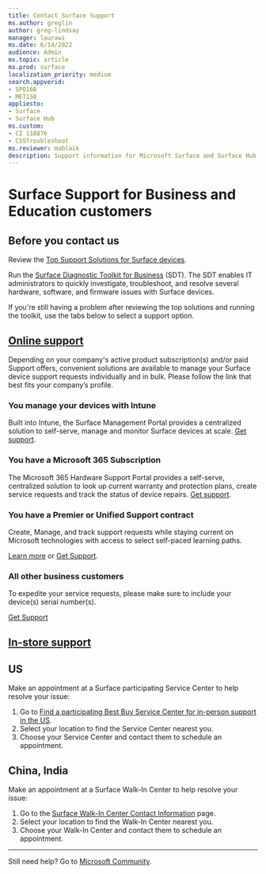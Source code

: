 ```yaml
---
title: Contact Surface Support
ms.author: greglin
author: greg-lindsay
manager: laurawi
ms.date: 6/14/2022
audience: Admin
ms.topic: article
ms.prod: surface
localization_priority: medium
search.appverid:
- SPO160
- MET150
appliesto:
- Surface
- Surface Hub
ms.custom: 
- CI 118876
- CSSTroubleshoot 
ms.reviewer: mablaik
description: Support information for Microsoft Surface and Surface Hub products.
---
```


# Surface Support for Business and Education customers

## Before you contact us  

Review the [Top Support Solutions for Surface devices](/surface/support-solutions-surface).

Run the [Surface Diagnostic Toolkit for Business](surface-diagnostic-toolkit-business.md) (SDT). The SDT enables IT administrators to quickly investigate, troubleshoot, and resolve several hardware, software, and firmware issues with Surface devices.

If you're still having a problem after reviewing the top solutions and running the toolkit, use the tabs below to select a support option.

## [Online support](#tab/online)

Depending on your company's active product subscription(s) and/or paid Support offers, convenient solutions are available to manage your Surface device support requests individually and in bulk.  Please follow the link that best fits your company’s profile.

### You manage your devices with Intune

Built into Intune, the Surface Management Portal provides a centralized solution to self-serve, manage and monitor Surface devices at scale. [Get support](/surface/surface-management-portal).

### You have a Microsoft 365 Subscription

The Microsoft 365 Hardware Support Portal provides a self-serve, centralized solution to look up current warranty and protection plans, create service requests and track the status of device repairs. [Get support](/surface/self-serve-warranty-service).

### You have a Premier or Unified Support contract

Create, Manage, and track support requests while staying current on Microsoft technologies with access to select self-paced learning paths.

[Learn more](/services-hub/unified/support/) or [Get Support](https://serviceshub.microsoft.com/support/create).

### All other business customers

To expedite your service requests, please make sure to include your device(s) serial number(s).

[Get Support](http://support.serviceshub.microsoft.com/supportforbusiness)

## [In-store support](#tab/instore)

## US

Make an appointment at a Surface participating Service Center to help resolve your issue:

1. Go to [Find a participating Best Buy Service Center for in-person support in the US](https://support.microsoft.com/surface/find-a-participating-best-buy-service-center-for-in-person-support-in-the-us-9c30c2ba-a8d3-4657-b9df-9c00239751a2).
2. Select your location to find the Service Center nearest you.
3. Choose your Service Center and contact them to schedule an appointment.

## China, India

Make an appointment at a Surface Walk-In Center to help resolve your issue:

1. Go to the [Surface Walk-In Center Contact Information](https://support.microsoft.com/help/4498593/find-surface-walk-in-center-contact-information) page.
2. Select your location to find the Walk-In Center nearest you.  
3. Choose your Walk-In Center and contact them to schedule an appointment.

---

Still need help? Go to [Microsoft Community](https://answers.microsoft.com/).
